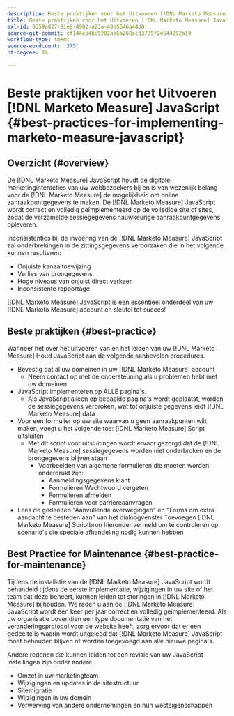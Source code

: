```yaml
---
description: Beste praktijken voor het Uitvoeren [!DNL Marketo Measure] JavaScript - [!DNL Marketo Measure] - Productdocumentatie
title: Beste praktijken voor het Uitvoeren [!DNL Marketo Measure] JavaScript
exl-id: 0359ad27-81e8-4902-a23a-49a5646a44d0
source-git-commit: cf144eb4bc9282ae6a260acd3735f24644292a19
workflow-type: tm+mt
source-wordcount: '375'
ht-degree: 0%

---
```


# Beste praktijken voor het Uitvoeren [!DNL Marketo Measure] JavaScript {#best-practices-for-implementing-marketo-measure-javascript}

## Overzicht {#overview}

De [!DNL Marketo Measure] JavaScript houdt de digitale marketinginteracties van uw webbezoekers bij en is van wezenlijk belang voor de [!DNL Marketo Measure] de mogelijkheid om online aanraakpuntgegevens te maken. De [!DNL Marketo Measure] JavaScript wordt correct en volledig geïmplementeerd op de volledige site of sites, zodat de verzamelde sessiegegevens nauwkeurige aanraakpuntgegevens opleveren.

Inconsistenties bij de invoering van de [!DNL Marketo Measure] JavaScript zal onderbrekingen in de zittingsgegevens veroorzaken die in het volgende kunnen resulteren:

* Onjuiste kanaaltoewijzing
* Verlies van brongegevens
* Hoge niveaus van onjuist direct verkeer
* Inconsistente rapportage

[!DNL Marketo Measure] JavaScript is een essentieel onderdeel van uw [!DNL Marketo Measure] account en sleutel tot succes!

## Beste praktijken {#best-practice}

Wanneer het over het uitvoeren van en het leiden van uw [!DNL Marketo Measure] Houd JavaScript aan de volgende aanbevolen procedures.

* Bevestig dat al uw domeinen in uw [!DNL Marketo Measure] account
   * Neem contact op met de ondersteuning als u problemen hebt met uw domeinen
* JavaScript implementeren op ALLE pagina&#39;s.
   * Als JavaScript alleen op bepaalde pagina&#39;s wordt geplaatst, worden de sessiegegevens verbroken, wat tot onjuiste gegevens leidt [!DNL Marketo Measure] data
* Voor een formulier op uw site waarvan u geen aanraakpunten wilt maken, voegt u het volgende toe: [!DNL Marketo Measure] Script uitsluiten
   * Met dit script voor uitsluitingen wordt ervoor gezorgd dat de [!DNL Marketo Measure] sessiegegevens worden niet onderbroken en de brongegevens blijven staan
      * Voorbeelden van algemene formulieren die moeten worden onderdrukt zijn:
         * Aanmeldingsgegevens klant
         * Formulieren Wachtwoord vergeten
         * Formulieren afmelden
         * Formulieren voor carrièreaanvragen
* Lees de gedeelten &quot;Aanvullende overwegingen&quot; en &quot;Forms om extra aandacht te besteden aan&quot; van het dialoogvenster Toevoegen [!DNL Marketo Measure] Scriptbron hieronder vermeld om te controleren op scenario&#39;s die speciale afhandeling nodig kunnen hebben

## Best Practice for Maintenance {#best-practice-for-maintenance}

Tijdens de installatie van de [!DNL Marketo Measure] JavaScript wordt behandeld tijdens de eerste implementatie, wijzigingen in uw site of het team dat deze beheert, kunnen leiden tot storingen in [!DNL Marketo Measure] bijhouden. We raden u aan de [!DNL Marketo Measure] JavaScript wordt één keer per jaar correct en volledig geïmplementeerd. Als uw organisatie bovendien een type documentatie van het veranderingsprotocol voor de website heeft, zorg ervoor dat er een gedeelte is waarin wordt uitgelegd dat [!DNL Marketo Measure] JavaScript moet behouden blijven of worden toegevoegd aan alle nieuwe pagina&#39;s.

Andere redenen die kunnen leiden tot een revisie van uw JavaScript-instellingen zijn onder andere..

* Omzet in uw marketingteam
* Wijzigingen en updates in de sitestructuur
* Sitemigratie
* Wijzigingen in uw domein
* Verwerving van andere ondernemingen en hun westeigenschappen

